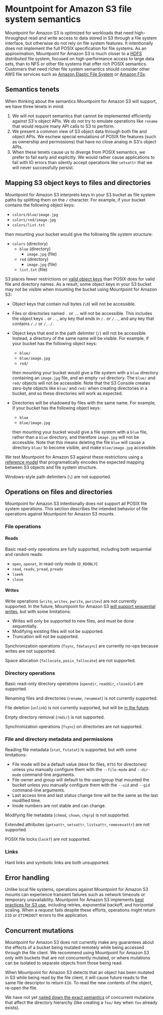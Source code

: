 # Mountpoint for Amazon S3 file system semantics

Mountpoint for Amazon S3 is optimized for workloads that need high-throughput read and write access to data stored in S3 through a file system interface, but otherwise do not rely on file system features. It intentionally does not implement the full POSIX specification for file systems. As an approximation, Mountpoint for Amazon S3 is much closer to a [HDFS](https://hadoop.apache.org/docs/r1.2.1/hdfs_design.html) distributed file system, focused on high-performance access to large data sets, than to NFS or other file systems that offer rich POSIX semantics. Customers that need richer file system semantics should consider other AWS file services such as [Amazon Elastic File System](https://aws.amazon.com/efs/) or [Amazon FSx](https://aws.amazon.com/fsx/).

## Semantics tenets

When thinking about the semantics Mountpoint for Amazon S3 will support, we have three tenets in mind:
1. We will not support semantics that cannot be implemented efficiently against S3's object APIs. We do not try to emulate operations like `rename` that would require many API calls to S3 to perform.
2. We present a common view of S3 object data through both file and object APIs. We eschew special emulations of POSIX file features (such as ownership and permissions) that have no close analog in S3's object APIs.
3. When these tenets cause us to diverge from POSIX semantics, we prefer to fail early and explicitly. We would rather cause applications to fail with IO errors than silently accept operations like `setxattr` that we will never successfully persist.

## Mapping S3 object keys to files and directories

Mountpoint for Amazon S3 interprets keys in your S3 bucket as file system paths by splitting them on the `/` character. For example, if your bucket contains the following object keys:

* `colors/blue/image.jpg`
* `colors/red/image.jpg`
* `colors/list.txt`

then mounting your bucket would give the following file system structure:

* `colors` (directory)
    * `blue` (directory)
        * `image.jpg` (file)
    * `red` (directory)
        * `image.jpg` (file)
    * `list.txt` (file)

S3 places fewer restrictions on [valid object keys](https://docs.aws.amazon.com/AmazonS3/latest/userguide/object-keys.html) than POSIX does for valid file and directory names. As a result, some object keys in your S3 bucket may not be visible when mounting the bucket using Mountpoint for Amazon S3:

* Object keys that contain null bytes (`\0`) will not be accessible.
* Files or directories named `.` or `..` will not be accessible. This includes the object keys `.` or `..`, any key that ends in `/.` or `/..`, and any key that contains `/./` or `/../`.
* Object keys that end in the path delimiter (`/`) will not be accessible. Instead, a directory of the same name will be visible.
  For example, if your bucket has the following object keys:

  * `blue/`
  * `blue/image.jpg`
  * `red/`
  
  then mounting your bucket would give a file system with a `blue` directory containing an `image.jpg` file, and an empty `red` directory. The `blue/` and `red/` objects will not be accessible. Note that the S3 Console creates zero-byte objects like `blue/` and `red/` when creating directories in a bucket, and so these directories will work as expected.
* Directories will be shadowed by files with the same name. For example, if your bucket has the following object keys:

  * `blue`
  * `blue/image.jpg`
  
  then mounting your bucket would give a file system with a `blue` file, rather than a `blue` directory, and therefore `image.jpg` will not be accessible. Note that this means deleting the file `blue` will cause a directory `blue/` to become visible, and make `blue/image.jpg` accessible.

We test Mountpoint for Amazon S3 against these restrictions using a [reference model](https://github.com/awslabs/mountpoint-s3/blob/0ca2c771237032040bd1ec9405f5ed0ffa5d2eb9/s3-file-connector/tests/reftests/reference.rs#L121) that programatically encodes the expected mapping between S3 objects and file system structure.

Windows-style path delimiters (`\`) are not supported.

## Operations on files and directories

Mountpoint for Amazon S3 intentionally does not support all POSIX file system operations. This section describes the intended behavior of file operations against Mountpoint for Amazon S3 mounts.

### File operations

#### Reads

Basic read-only operations are fully supported, including both sequential and random reads:
* `open`, `openat`, in read-only mode (`O_RDONLY`)
* `read`, `readv`, `pread`, `preadv`
* `lseek`
* `close`

#### Writes

Write operations (`write`, `writev`, `pwrite`, `pwritev`) are not currently supported. In the future, Mountpoint for Amazon S3 [will support sequential writes](https://github.com/awslabs/mountpoint-s3/issues/27), but with some limitations:
* Writes will only be supported to new files, and must be done sequentially.
* Modifying existing files will not be supported.
* Truncation will not be supported.

Synchronization operations (`fsync`, `fdatasync`) are currently no-ops because writes are not supported.

Space allocation (`fallocate`, `posix_fallocate`) are not supported.

### Directory operations

Basic read-only directory operations (`opendir`, `readdir`, `closedir`) are supported.

Renaming files and directories (`rename`, `renameat`) is not currently supported.

File deletion (`unlink`) is not currently supported, but will be [in the future](https://github.com/awslabs/mountpoint-s3/issues/78).

Empty directory removal (`rmdir`) is not supported.

Synchronization operations (`fsync`) on directories are not supported.

### File and directory metadata and permissions

Reading file metadata (`stat`, `fstatat`) is supported, but with some limitations:
* File mode will be a default value (`0644` for files, `0755` for directories) unless you manually configure them with the `--file-mode` and `--dir-mode` command-line arguments.
* File owner and group will default to the user/group that mounted the bucket unless you manually configure them with the `--uid` and `--gid` command-line arguments.
* Last access time and last status change time will be the same as the last modified time.
* Inode numbers are not stable and can change.

Modifying file metadata (`chmod`, `chown`, `chgrp`) is not supported.

Extended attributes (`getxattr`, `setxattr`, `listxattr`, `removexattr`) are not supported.

POSIX file locks (`lockf`) are not supported.

### Links

Hard links and symbolic links are both unsupported.

## Error handling

Unlike local file systems, operations against Mountpoint for Amazon S3 mounts can experience transient failures such as network timeouts or temporary unavailability. Mountpoint for Amazon S3 implements [best practices for S3 use](https://docs.aws.amazon.com/AmazonS3/latest/userguide/optimizing-performance-design-patterns.html#optimizing-performance-timeouts-retries), including retries, exponential backoff, and horizontal scaling. When a request fails despite these efforts, operations might return `EIO` or `ETIMEDOUT` errors to the application.

## Concurrent mutations

Mountpoint for Amazon S3 does not currently make any guarantees about the effects of a bucket being mutated remotely while being accessed through the file client. We recommend using Mountpoint for Amazon S3 only with buckets that are not concurrently mutated, or where mutations can be isolated to separate objects from those being read.

When Mountpoint for Amazon S3 detects that an object has been mutated in S3 while being read by the file client, it will cause future reads to the same file descriptor to return `EIO`. To read the new contents of the object, re-open the file.

We have not yet [nailed down the exact semantics](https://github.com/awslabs/mountpoint-s3/issues/128) of concurrent mutations that affect the directory hierarchy (like creating a `foo/` key when `foo` already exists).

